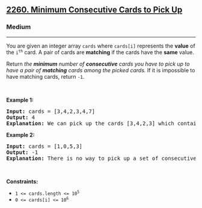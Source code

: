 <h2><a href="https://leetcode.com/problems/minimum-consecutive-cards-to-pick-up/">2260. Minimum Consecutive Cards to Pick Up</a></h2><h3>Medium</h3><hr><div style="user-select: auto;"><p style="user-select: auto;">You are given an integer array <code style="user-select: auto;">cards</code> where <code style="user-select: auto;">cards[i]</code> represents the <strong style="user-select: auto;">value</strong> of the <code style="user-select: auto;">i<sup style="user-select: auto;">th</sup></code> card. A pair of cards are <strong style="user-select: auto;">matching</strong> if the cards have the <strong style="user-select: auto;">same</strong> value.</p>

<p style="user-select: auto;">Return<em style="user-select: auto;"> the <strong style="user-select: auto;">minimum</strong> number of <strong style="user-select: auto;">consecutive</strong> cards you have to pick up to have a pair of <strong style="user-select: auto;">matching</strong> cards among the picked cards.</em> If it is impossible to have matching cards, return <code style="user-select: auto;">-1</code>.</p>

<p style="user-select: auto;">&nbsp;</p>
<p style="user-select: auto;"><strong style="user-select: auto;">Example 1:</strong></p>

<pre style="user-select: auto;"><strong style="user-select: auto;">Input:</strong> cards = [3,4,2,3,4,7]
<strong style="user-select: auto;">Output:</strong> 4
<strong style="user-select: auto;">Explanation:</strong> We can pick up the cards [3,4,2,3] which contain a matching pair of cards with value 3. Note that picking up the cards [4,2,3,4] is also optimal.
</pre>

<p style="user-select: auto;"><strong style="user-select: auto;">Example 2:</strong></p>

<pre style="user-select: auto;"><strong style="user-select: auto;">Input:</strong> cards = [1,0,5,3]
<strong style="user-select: auto;">Output:</strong> -1
<strong style="user-select: auto;">Explanation:</strong> There is no way to pick up a set of consecutive cards that contain a pair of matching cards.
</pre>

<p style="user-select: auto;">&nbsp;</p>
<p style="user-select: auto;"><strong style="user-select: auto;">Constraints:</strong></p>

<ul style="user-select: auto;">
	<li style="user-select: auto;"><code style="user-select: auto;">1 &lt;= cards.length &lt;= 10<sup style="user-select: auto;">5</sup></code></li>
	<li style="user-select: auto;"><code style="user-select: auto;">0 &lt;= cards[i] &lt;= 10<sup style="user-select: auto;">6</sup></code></li>
</ul>
</div>